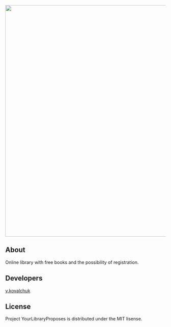 <p align="center">
      <img src="https://fedorychak.com/wp-content/uploads/2021/12/digital-library.jpeg" width="726">
 </p>
 
 ## About
 
Online library with free books and the possibility of registration.
 
 ## Developers
 
[y.kovalchuk](https://github.com/job-space)

## License

Project YourLibraryProposes is distributed under the MIT lisense.


